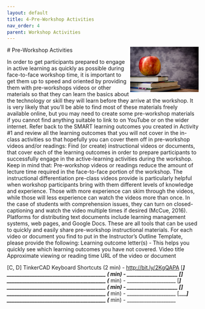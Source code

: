 ```yaml
---
layout: default
title: 4-Pre-Workshop Activities
nav_order: 4
parent: Workshop Activities
---
```

<img src="images/apple-logo.png" style="float:right;width:180px;" alt="Apple Logo">
# Pre-Workshop Activities

In order to get participants prepared to engage in active learning as quickly as possible during face-to-face workshop time, it is important to get them up to speed and oriented by providing them with pre-workshops videos or other materials so that they can learn the basics about the technology or skill they will learn before they arrive at the workshop. It is very likely that you’ll be able to find most of these materials freely available online, but you may need to create some pre-workshop materials if you cannot find anything suitable to link to on YouTube or on the wider internet.
Refer back to the SMART learning outcomes you created in Activity #1 and review all the learning outcomes that you will not cover in the in-class activities so that hopefully you can cover them off in pre-workshop videos and/or readings:
Find (or create) instructional videos or documents, that cover each of the learning outcomes in order to prepare participants to successfully engage in the active-learning activities during the workshop. Keep in mind that:
Pre-workshop videos or readings reduce the amount of lecture time required in the face-to-face portion of the workshop. 
The instructional differentiation pre-class videos provide is particularly helpful when workshop participants bring with them different levels of knowledge and experience. Those with more experience can skim through the videos, while those will less experience can watch the videos more than once. In the case of students with comprehension issues, they can turn on closed-captioning and watch the video multiple times if desired (McCue, 2016).
Platforms for distributing text documents include learning management systems, web pages, and Google Docs. These are all tools that can be used to quickly and easily share pre-workshop instructional materials.
For each video or document you find to put in the Instructor’s Outline Template, please provide the following: 
Learning outcome letter(s) - This helps you quickly see which learning outcomes you have not covered.
Video title
Approximate viewing or reading time
URL of the video or document


[C, D] TinkerCAD Keyboard Shortcuts (2 min) - http://bit.ly/2KgQAPA 
[______] _______________________________________ (___ min) - ____________________
[______] _______________________________________ (___ min) - ____________________ 
[______] _______________________________________ (___ min) - ____________________
[______] _______________________________________ (___ min) - ____________________
[______] _______________________________________ (___ min) - ____________________
